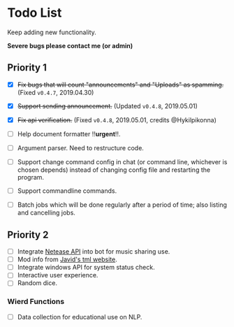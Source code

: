 # Todo List

Keep adding new functionality.

**Severe bugs please contact me (or admin)**

## Priority 1

- [x] ~~Fix bugs that will count "announcements" and "Uploads" as spamming.~~ (Fixed `v0.4.7`, 2019.04.30)
- [x] ~~Support sending announcement.~~ (Updated `v0.4.8`, 2019.05.01)
- [x] ~~Fix api verification.~~ (Fixed `v0.4.8`, 2019.05.01, credits @Hykilpikonna)
- [ ] Help document formatter !!**urgent**!!.
- [ ] Argument parser. Need to restructure code.
- [ ] Support change command config in chat (or command line, whichever is chosen depends) instead of changing config file and restarting the program.
- [ ] Support commandline commands.
- [ ] Batch jobs which will be done regularly after a period of time; also listing and cancelling jobs.


## Priority 2

- [ ] Integrate [Netease API][netease] into bot for music sharing use.
- [ ] Mod info from [Javid's tml website][javid].
- [ ] Integrate windows API for system status check.
- [ ] Interactive user experience.
- [ ] Random dice.

### Wierd Functions

- [ ] Data collection for educational use on NLP.



[netease]: https://github.com/Shimogawa/NeteaseMusicGetter
[javid]: http://javid.ddns.net/tModLoader/